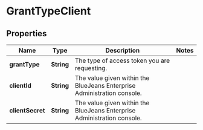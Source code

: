 
# GrantTypeClient

## Properties
Name | Type | Description | Notes
------------ | ------------- | ------------- | -------------
**grantType** | **String** | The type of access token you are requesting. | 
**clientId** | **String** | The value given within the BlueJeans Enterprise Administration console. | 
**clientSecret** | **String** | The value given within the BlueJeans Enterprise Administration console. | 



